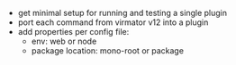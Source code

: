 -   get minimal setup for running and testing a single plugin
-   port each command from virmator v12 into a plugin
-   add properties per config file:
    -   env: web or node
    -   package location: mono-root or package
